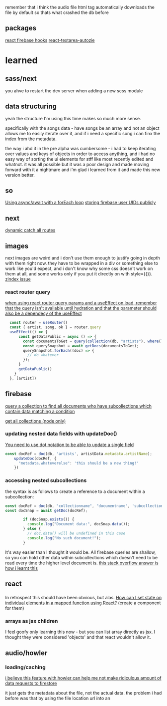 remember that i think the audio file html tag automatically downloads the file by default so thats what crashed the db before

## packages
[react firebase hooks](https://www.npmjs.com/package/react-firebase-hooks)
[react-textarea-autozie](https://www.npmjs.com/package/react-textarea-autosize)


# learned

## sass/next

you ahve to restart the dev server when adding a new scss module

## data structuring

yeah the structure I'm using this time makes so much more sense.

specifically with the songs data - have songs be an array and not an object allows me to easily iterate over it, and if i need a specific song i can finx the index from the metadata.

the way i ahd it in the pre alpha was cumbersome - i had to keep iterating over values and keys of objects in order to access anything, and i had no easy way of sorting the ui elements for stff like most recently edited and whatnot. it was all possible but it was a poor design and made moving forward with it a nightmare and i'm glad i learned from it and made this new version better.

## so

[Using async/await with a forEach loop](https://stackoverflow.com/questions/37576685/using-async-await-with-a-foreach-loop)
[storing firebase user UIDs publicly](https://www.quora.com/Is-it-unsafe-to-reveal-the-user-IDs-of-Firebase-users)

## next
[dynamic catch all routes](https://nextjs.org/docs/routing/dynamic-routes)

## images

next images are weird and i don't use them enough to justify going in depth with them right now. they have to be wrapped in a div or something else to work like you'd expect, and i don't know why some css doesn't work on them at all, and some works only if you put it directly on with style={{}}. [zindex issue](https://github.com/vercel/next.js/discussions/30259)

### react router query

[when using react router query params and a useEffect on load, remember that the query isn't available until hydration and that the parameter should also be a dependecy of the useEffect](https://github.com/vercel/next.js/discussions/11484)

```js
  const router = useRouter()
  const { artist, song, ok } = router.query
  useEffect(() => {
      const getDataPublic = async () => {
        const documentsToGet = query(collection(db, "artists"), where(`metadata.artistName`, "==", 'artistname1'));
        const querySnapshot = await getDocs(documentsToGet);
        querySnapshot.forEach((doc) => {
          // do whatever
        });
      }
      getDataPublic()
    }
  }, [artist])
```

## firebase

[query a collection to find all documents who have subcollections which contain data matching a condition](https://firebase.blog/posts/2019/06/understanding-collection-group-queries)

[get all collections (node only)](https://googleapis.dev/nodejs/firestore/latest/Firestore.html#listCollections)

### updating nested data fields with updateDoc()

[You need to use dot notation to be able to update a single field](https://stackoverflow.com/a/49151326/19101255)

```js
const docRef = doc(db, 'artists', artistData.metadata.artistName);
    updateDoc(docRef, {
      "metadata.whateverelse": 'this should be a new thing!'
    })
```

### accessing nested subcollections

the syntax is as follows to create a reference to a document within a subcollection: 
```js
const docRef = doc(db, "collectionname", "documentname", 'subcollectionname', 'documentinsubcollectionname');
const docSnap = await getDoc(docRef);

        if (docSnap.exists()) {
          console.log("Document data:", docSnap.data());
        } else {
          // doc.data() will be undefined in this case
          console.log("No such document!");
        }
```
It's way easier than I thought it would be. All firebase queries are shallow, so you can hold other data within subcollections which doesn't need to be read every time the higher level document is.
[this stack overflow answer is how i learnt this](https://stackoverflow.com/a/69313831/19101255)

## react

###

In retrospect this should have been obvious, but alas.
[How can I set state on individual elements in a mapped function using React?](https://stackoverflow.com/a/71065488/19101255) (create a component for them)

### arrays as jsx children

I feel goofy only learning this now - but you can list array directly as jsx. I thought they were considered 'objects' and that react wouldn't allow it.

## audio/howler

### loading/caching

[i believe this feature with howler can help me not make ridiculous amount of data requests to firestore](https://github.com/goldfire/howler.js/#preload-booleanstring-true)

it just gets the metadata about the file, not the actual data. the problem i had before was that by using the file location url into an <audio> tag it was actually downloading the file every time which caused me to go over my bandwidth very quickly without even knowing.
